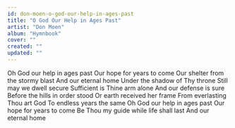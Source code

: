 ```yaml
---
id: don-moen-o-god-our-help-in-ages-past
title: "O God Our Help in Ages Past"
artist: "Don Moen"
album: "Hymnbook"
cover: ""
created: ""
updated: ""
---
```


Oh God our help in ages past
Our hope for years to come
Our shelter from the stormy blast
And our eternal home
Under the shadow of Thy throne
Still may we dwell secure
Sufficient is Thine arm alone
And our defense is sure
Before the hills in order stood
Or earth received her frame
From everlasting Thou art God
To endless years the same
Oh God our help in ages past
Our hope for years to come
Be Thou my guide while life shall last
And our eternal home
